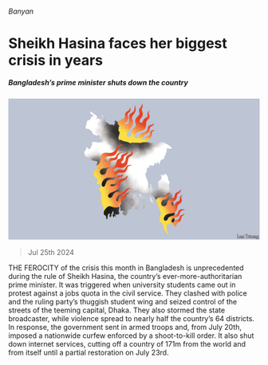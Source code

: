 ###### Banyan

# Sheikh Hasina faces her biggest crisis in years 

##### Bangladesh’s prime minister shuts down the country 

![image](images/20240727_ASD000.jpg) 

> Jul 25th 2024 

THE FEROCITY of the crisis this month in Bangladesh is unprecedented during the rule of Sheikh Hasina, the country’s ever-more-authoritarian prime minister. It was triggered when university students came out in protest against a jobs quota in the civil service. They clashed with police and the ruling party’s thuggish student wing and seized control of the streets of the teeming capital, Dhaka. They also stormed the state broadcaster, while violence spread to nearly half the country’s 64 districts. In response, the government sent in armed troops and, from July 20th, imposed a nationwide curfew enforced by a shoot-to-kill order. It also shut down internet services, cutting off a country of 171m from the world and from itself until a partial restoration on July 23rd.

